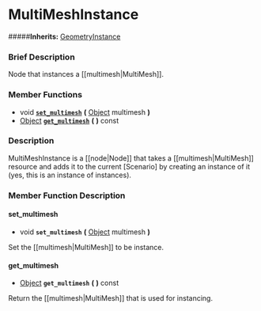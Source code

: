 #  MultiMeshInstance  
#####**Inherits:** [GeometryInstance](class_geometryinstance)

###  Brief Description  
Node that instances a [[multimesh|MultiMesh]].

###  Member Functions 
  * void  **[`set_multimesh`](#set_multimesh)**  **(** [Object](class_object) multimesh  **)**
  * [Object](class_object)  **[`get_multimesh`](#get_multimesh)**  **(** **)** const

###  Description  
MultiMeshInstance is a [[node|Node]] that takes a [[multimesh|MultiMesh]] resource and adds it to the current [Scenario] by creating an instance of it (yes, this is an instance of instances).

###  Member Function Description  

#### <a name="set_multimesh">set_multimesh</a>
  * void  **`set_multimesh`**  **(** [Object](class_object) multimesh  **)**

Set the [[multimesh|MultiMesh]] to be instance.

#### <a name="get_multimesh">get_multimesh</a>
  * [Object](class_object)  **`get_multimesh`**  **(** **)** const

Return the [[multimesh|MultiMesh]] that is used for instancing.
